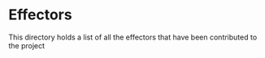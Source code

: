 # Effectors

This directory holds a list of all the effectors that have been contributed to the project
